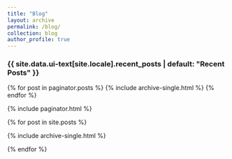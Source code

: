 ```yaml
---
title: "Blog"
layout: archive
permalink: /blog/
collection: blog
author_profile: true
---
```

<h3 class="archive__subtitle">{{ site.data.ui-text[site.locale].recent_posts | default: "Recent Posts" }}</h3>

{% for post in paginator.posts %}
  {% include archive-single.html %}
{% endfor %}

{% include paginator.html %}


{% for post in site.posts %}

{% include archive-single.html %}  

{% endfor %}
